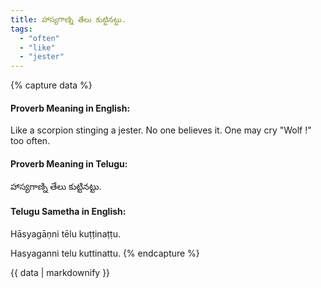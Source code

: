 ```yaml
---
title: హాస్యగాణ్ని తేలు కుట్టినట్టు.
tags:
  - "often"
  - "like"
  - "jester"
---
```


{% capture data %}
#### Proverb Meaning in English:
Like a scorpion stinging a jester.
No one believes it.
One may cry "Wolf !" too often.

#### Proverb Meaning in Telugu:
హాస్యగాణ్ని తేలు కుట్టినట్టు.

#### Telugu Sametha in English:
Hāsyagāṇni tēlu kuṭṭinaṭṭu.

Hasyaganni telu kuttinattu.
{% endcapture %}

{{ data | markdownify }}

